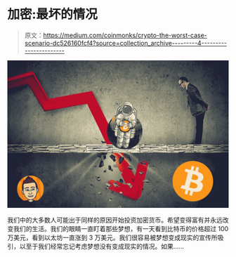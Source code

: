 # 加密:最坏的情况

> 原文：<https://medium.com/coinmonks/crypto-the-worst-case-scenario-dc526160fcf4?source=collection_archive---------4----------------------->

![](img/d2e8f90aa8b73b1ff59190731eba65d8.png)

我们中的大多数人可能出于同样的原因开始投资加密货币。希望变得富有并永远改变我们的生活。我们的眼睛一直盯着那些梦想，有一天看到比特币的价格超过 100 万美元，看到以太坊一直涨到 3 万美元。我们很容易被梦想变成现实的宣传所吸引，以至于我们经常忘记考虑梦想没有变成现实的情况。如果……